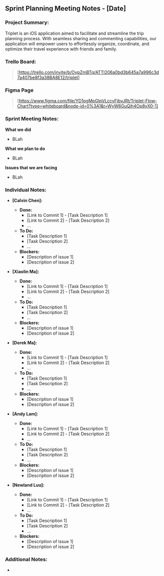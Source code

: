 ## Sprint Planning Meeting Notes - [Date]

### **Project Summary:**

Triplet is an iOS application aimed to facilitate and streamline the trip planning process. With seamless sharing and commenting capabilities, our application will empower users to effortlessly organize, coordinate, and optimize their travel experience with friends and family. 

### **Trello Board:**

> [https://trello.com/invite/b/OypZmBTq/ATTI206a0bd3b645a7a996c3d7a407be8f3a38BA8E12/triplet]

### **Figma Page**

> [https://www.figma.com/file/YD1pgMpGIpVLccyFjbvJRt/Triplet-Flow-Chart?type=whiteboard&node-id=0%3A1&t=WyW6GuQih4Op8yX0-1]

### **Sprint Meeting Notes:**

**What we did**
* BLah

**What we plan to do**
* BLah

**Issues that we are facing**
* BLah

### **Individual Notes:**

* **[Calvin Chen]:**
    * **Done:**
        * [Link to Commit 1] - [Task Description 1]
        * [Link to Commit 2] - [Task Description 2]
        * ...
    * **To Do:**
        * [Task Description 1]
        * [Task Description 2]
        * ...
    * **Blockers:**
        * [Description of issue 1]
        * [Description of issue 2]

* **[Xiaolin Ma]:**
    * **Done:**
        * [Link to Commit 1] - [Task Description 1]
        * [Link to Commit 2] - [Task Description 2]
        * ...
    * **To Do:**
        * [Task Description 1]
        * [Task Description 2]
        * ...
    * **Blockers:**
        * [Description of issue 1]
        * [Description of issue 2]
     
* **[Derek Ma]:**
    * **Done:**
        * [Link to Commit 1] - [Task Description 1]
        * [Link to Commit 2] - [Task Description 2]
        * ...
    * **To Do:**
        * [Task Description 1]
        * [Task Description 2]
        * ...
    * **Blockers:**
        * [Description of issue 1]
        * [Description of issue 2]
     
* **[Andy Lam]:**
    * **Done:**
        * [Link to Commit 1] - [Task Description 1]
        * [Link to Commit 2] - [Task Description 2]
        * ...
    * **To Do:**
        * [Task Description 1]
        * [Task Description 2]
        * ...
    * **Blockers:**
        * [Description of issue 1]
        * [Description of issue 2]
     
* **[Newland Luu]:**
    * **Done:**
        * [Link to Commit 1] - [Task Description 1]
        * [Link to Commit 2] - [Task Description 2]
        * ...
    * **To Do:**
        * [Task Description 1]
        * [Task Description 2]
        * ...
    * **Blockers:**
        * [Description of issue 1]
        * [Description of issue 2]

### **Additional Notes:**
* 
